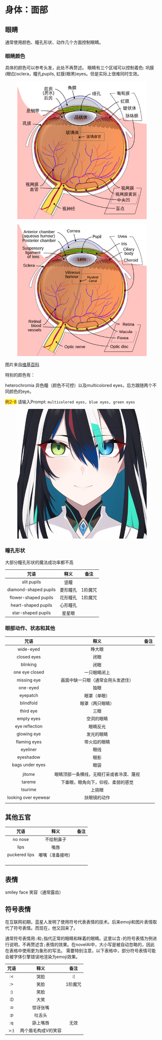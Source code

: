 # 身体：面部

## 眼睛

通常使用颜色、瞳孔形状、动作几个方面控制眼睛。

### 眼睛颜色

具体的颜色可以参考头发，此处不再赘述。 眼睛有三个区域可以控制着色: 巩膜(眼白)sclera，瞳孔pupils, 虹膜(眼黑)eyes。但是实际上很难同时生效。

<div>

<figure><img src="../.gitbook/assets/F2-1A.png" alt=""><figcaption></figcaption></figure>

 

<figure><img src="../.gitbook/assets/F2-1B.png" alt=""><figcaption></figcaption></figure>

</div>

图片来自[维基百科](https://commons.wikimedia.org/wiki/File:Schematic\_diagram\_of\_the\_human\_eye\_zh-hans.svg)

特别的颜色有：

heterochromia 异色瞳（颜色不可控）以及multicolored eyes，后方跟随两个不同颜色的eye。

<mark style="color:purple;">例2-8</mark> 请输入Prompt: `multicolored eyes, blue eyes, green eyes`

<figure><img src="../.gitbook/assets/E2-8A.jpg" alt=""><figcaption></figcaption></figure>

### 瞳孔形状

大部分瞳孔形状的魔法成功率都不高

|           咒语          |  释义  |  备注  |
| :-------------------: | :--: | :--: |
|      slit pupils      |  竖瞳  |      |
| diamond-shaped pupils | 菱形瞳孔 | 1阶魔咒 |
|  flower-shaped pupils | 花形瞳孔 | 1阶魔咒 |
|  heart-shaped pupils  | 心形瞳孔 |      |
|   star-shaped pupils  |  星星眼 |      |

### 眼部动作、状态和其他

|          咒语          |          释义          |  备注 |
| :------------------: | :------------------: | :-: |
|       wide-eyed      |          睁大眼         |     |
|      closed eyes     |          闭眼          |     |
|       blinking       |          闭眼          |     |
|    one eye closed    |        一只眼睛闭上        |     |
|      missing eye     |   画面中缺一只眼（通常会用头发遮住）  |     |
|       one-eyed       |          独眼          |     |
|       eyepatch       |        眼罩（单眼）        |     |
|       blindfold      |       眼罩（两只眼睛）       |     |
|       third eye      |          三眼          |     |
|      empty eyes      |         空洞的眼睛        |     |
|    eye reflection    |         眼睛反光         |     |
|      glowing eye     |         发光的眼睛        |     |
|     flaming eyes     |        带火焰的眼睛        |     |
|       eyeliner       |          眼线          |     |
|       eyeshadow      |          眼影          |     |
|    bags under eyes   |          眼袋          |     |
|                      |                      |     |
|        jitome        | 眼睛顶部一条横线，无精打采或者冷漠、蔑视 |     |
|        tareme        |   下垂眼，眼角向下，仰视、柔弱的感觉  |     |
|        tsurime       |          上挑眼         |     |
| looking over eyewear |        扶眼镜的动作        |     |
|                      |                      |     |

## 其他五官

|       咒语      |    释义    |  备注 |
| :-----------: | :------: | :-: |
|    no nose    |   不绘制鼻子  |     |
|      lips     |    嘴唇    |     |
| puckered lips | 嘟嘴（准备接吻） |     |
|               |          |     |
|               |          |     |
|               |          |     |
|               |          |     |

## 表情

smiley face 笑容（通常露齿）

## 符号表情

在互联网初期，蓝星人发明了使用符号代表表情的技术。后来emoji和图片表情取代了符号表情。而现在，他又回来了。

通常符号表情用`:`和`;`指代正常的眼睛和眯着的眼睛。这里以含`:`的符号表情为例进行说明，不再赘述含`;`表情的效果。在novelAI中，大小写是被自动忽略的，因此在表格中使用更为象形的写法。 需要特别注意，以下表格中，部分符号表情可能会被字体引擎错误地渲染为emoji效果。

|  咒语 |     释义     |  备注  |
| :-: | :--------: | :--: |
|  :< |     哭脸     |  :(  |
|  :> |     笑脸     | 1阶魔咒 |
|  :) |     笑脸     |      |
|  :D |     大笑     |      |
|  :o |    惊讶张嘴    |      |
|  :p |     吐舌头    |      |
|  :q |    舔上嘴唇    |  无效  |
| >:) | 两个眉毛构成V的笑容 |      |
